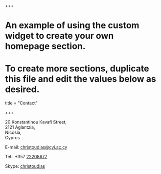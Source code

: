 +++
# An example of using the custom widget to create your own homepage section.
# To create more sections, duplicate this file and edit the values below as desired.


title = "Contact"

+++

20 Konstantinou Kavafi Street,<br>
2121 Aglantzia,<br>
Nicosia,<br>
Cyprus<br>

E-mail: <christoudias@cyi.ac.cy>

Tel.: +357 [22208677](tel:+35722208677)

Skype: [christoudias](skype:christoudias)
